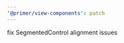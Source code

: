 ```yaml
---
'@primer/view-components': patch
---
```


fix SegmentedControl alignment issues

<!-- Changed components: _none_ -->
